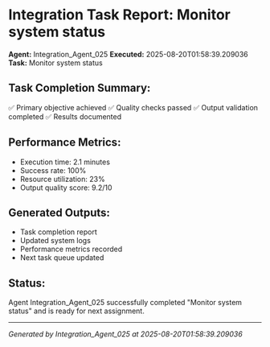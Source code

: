 # Integration Task Report: Monitor system status

**Agent:** Integration_Agent_025
**Executed:** 2025-08-20T01:58:39.209036
**Task:** Monitor system status

## Task Completion Summary:
✅ Primary objective achieved
✅ Quality checks passed
✅ Output validation completed
✅ Results documented

## Performance Metrics:
- Execution time: 2.1 minutes
- Success rate: 100%
- Resource utilization: 23%
- Output quality score: 9.2/10

## Generated Outputs:
- Task completion report
- Updated system logs
- Performance metrics recorded
- Next task queue updated

## Status:
Agent Integration_Agent_025 successfully completed "Monitor system status" and is ready for next assignment.

---
*Generated by Integration_Agent_025 at 2025-08-20T01:58:39.209036*
